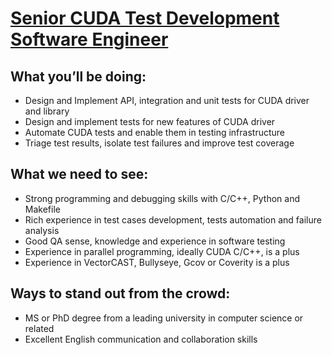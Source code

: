 # [Senior CUDA Test Development Software Engineer](https://github.com/CarraZhou/NVIDIA-Position/blob/master/NVIDIA-Positions.md) #

## What you’ll be doing: ##
- Design and Implement API, integration and unit tests for CUDA driver and library
- Design and implement tests for new features of CUDA driver
- Automate CUDA tests and enable them in testing infrastructure
- Triage test results, isolate test failures and improve test coverage

## What we need to see: ##
- Strong programming and debugging skills with C/C++, Python and Makefile
- Rich experience in test cases development, tests automation and failure analysis
- Good QA sense, knowledge and experience in software testing
- Experience in parallel programming, ideally CUDA C/C++, is a plus
- Experience in VectorCAST, Bullyseye, Gcov or Coverity is a plus

## Ways to stand out from the crowd:  ##
- MS or PhD degree from a leading university in computer science or related
- Excellent English communication and collaboration skills

